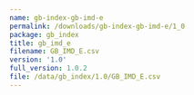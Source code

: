 ```yaml
---
name: gb-index-gb-imd-e
permalink: /downloads/gb-index-gb-imd-e/1_0
package: gb_index
title: gb_imd_e
filename: GB_IMD_E.csv
version: '1.0'
full_version: 1.0.2
file: /data/gb_index/1.0/GB_IMD_E.csv
---
```

